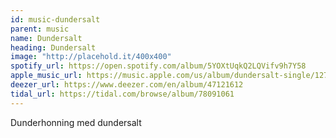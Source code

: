 ```yaml
---
id: music-dundersalt
parent: music
name: Dundersalt
heading: Dundersalt
image: "http://placehold.it/400x400"
spotify_url: https://open.spotify.com/album/5YOXtUqkQ2LQVifv9h7Y58
apple_music_url: https://music.apple.com/us/album/dundersalt-single/1276676937?app=itunes&ign-mpt=uo%3D4
deezer_url: https://www.deezer.com/en/album/47121612
tidal_url: https://tidal.com/browse/album/78091061
---
```


Dunderhonning med dundersalt